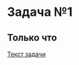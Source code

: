 # Задача №1
## Только что
[Текст задачи](https://github.com/netology-code/kt-homeworks/tree/master/03_control#%D0%B7%D0%B0%D0%B4%D0%B0%D1%87%D0%B0-1-%D1%82%D0%BE%D0%BB%D1%8C%D0%BA%D0%BE-%D1%87%D1%82%D0%BE)
